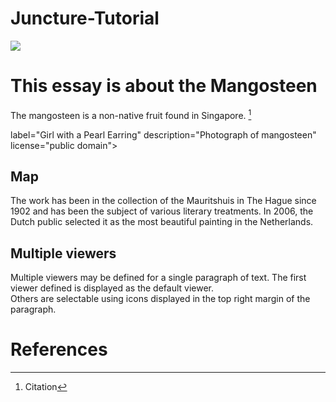# Juncture-Tutorial

<a href="https://juncture-digital.org"><img src="https://juncture-digital.org/images/ve-button.png"></a>

<param ve-config 
       title="Essay Title"
       author="Author"
       banner="https://iiif.wellcomecollection.org/image/V0044770/full/1338%2C/0/default.jpg" 
       layout="vertical">

<param ve-entity eid="Q170662"> <!-- Mangosteen -->


# This essay is about the Mangosteen
       
The mangosteen is a non-native fruit found in Singapore. [^1]
<param ve-image 
       manifest="https://iiif.wellcomecollection.org/image/V0044770/full/1338%2C/0/default.jpg">label="Girl with a Pearl Earring" 
       description="Photograph of mangosteen" 
       license="public domain">

## Map

The work has been in the collection of the Mauritshuis in The Hague since 1902 and has been the subject of various 
literary treatments. In 2006, the Dutch public selected it as the most beautiful painting in the Netherlands.
<param ve-map center="Q36600" zoom="11" prefer-geojson>

## Multiple viewers

Multiple viewers may be defined for a single paragraph of text.  The first viewer defined is displayed as the default viewer.  
Others are selectable using icons displayed in the top right margin of the paragraph.
<param ve-image 
       manifest="https://iiif.juncture-digital.org/manifest/6dd738aed85597cac540ad31dd5818e86ef7f2918c7b43a9eb3123d5538e6e4c">
<param ve-map center="Q36600" zoom="11">

# References

[^1]: Citation
